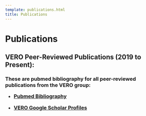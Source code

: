 ```yaml
---
template: publications.html
title: Publications
---
```

# Publications
## VERO Peer-Reviewed Publications (2019 to Present):

<H3>These are pubmed bibliography for all peer-reviewed publications from the VERO group:

* [Pubmed Bibliography](https://www.ncbi.nlm.nih.gov/myncbi/vero.publications.1/bibliography/public/)

* [VERO Google Scholar Profiles](https://scholar.google.com/citations?user=WVDlQrUAAAAJ)</H3>

